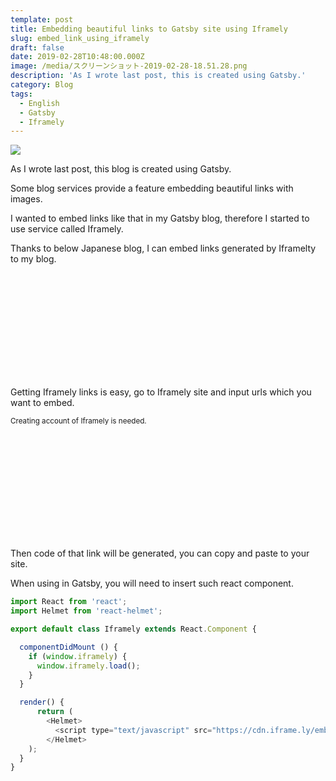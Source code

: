 ```yaml
---
template: post
title: Embedding beautiful links to Gatsby site using Iframely
slug: embed_link_using_iframely
draft: false
date: 2019-02-28T10:48:00.000Z
image: /media/スクリーンショット-2019-02-28-18.51.28.png
description: 'As I wrote last post, this is created using Gatsby.'
category: Blog
tags:
  - English
  - Gatsby
  - Iframely
---
```

![](/media/スクリーンショット-2019-02-28-18.51.28.png)

As I wrote last post, this blog is created using Gatsby.

Some blog services provide a feature embedding beautiful links with images.

I wanted to embed links like that in my Gatsby blog, therefore I started to use service called Iframely.

Thanks to below Japanese blog, I can embed links generated by Iframelty to my blog.

<div class="iframely-embed"><div class="iframely-responsive" style="height: 168px; padding-bottom: 0;"><a href="https://takumon.com/iframely" data-iframely-url="//cdn.iframe.ly/api/iframe?url=https%3A%2F%2Ftakumon.com%2Fiframely&key=b9fe832f5332a1c3e40cbe51810e08d3"></a></div></div>

Getting Iframely links is easy, go to Iframely site and input urls which you want to embed.

<small>Creating account of Iframely is needed.</small>

<div class="iframely-embed"><div class="iframely-responsive" style="height: 168px; padding-bottom: 0;"><a href="https://iframely.com/" data-iframely-url="//cdn.iframe.ly/api/iframe?url=https%3A%2F%2Fiframely.com&key=b9fe832f5332a1c3e40cbe51810e08d3"></a></div></div>

Then code of that link will be generated, you can copy and paste to your site.

When using in Gatsby, you will need to insert such react component.

```javascript
import React from 'react';
import Helmet from 'react-helmet';

export default class Iframely extends React.Component {

  componentDidMount () {
    if (window.iframely) {
      window.iframely.load();
    }
  }

  render() {
      return (
        <Helmet>
          <script type="text/javascript" src="https://cdn.iframe.ly/embed.js" charset="utf-8"/>
        </Helmet>
    );
  }
}
```
